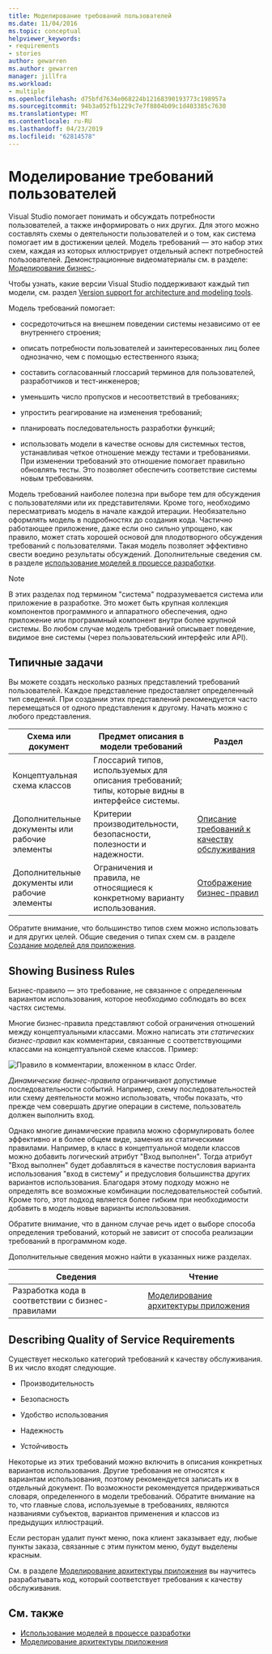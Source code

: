 ```yaml
---
title: Моделирование требований пользователей
ms.date: 11/04/2016
ms.topic: conceptual
helpviewer_keywords:
- requirements
- stories
author: gewarren
ms.author: gewarren
manager: jillfra
ms.workload:
- multiple
ms.openlocfilehash: d75bfd7634e068224b12168390193773c198957a
ms.sourcegitcommit: 94b3a052fb1229c7e7f8804b09c1d403385c7630
ms.translationtype: MT
ms.contentlocale: ru-RU
ms.lasthandoff: 04/23/2019
ms.locfileid: "62814578"
---
```

# <a name="model-user-requirements"></a>Моделирование требований пользователей

Visual Studio помогает понимать и обсуждать потребности пользователей, а также информировать о них других. Для этого можно составлять схемы о деятельности пользователей и о том, как система помогает им в достижении целей. Модель требований — это набор этих схем, каждая из которых иллюстрирует отдельный аспект потребностей пользователей. Демонстрационные видеоматериалы см. в разделе: [Моделирование бизнес-](https://channel9.msdn.com/blogs/clinted/uml-with-vs-2010-part-3-modeling-the-business-domain).

Чтобы узнать, какие версии Visual Studio поддерживают каждый тип модели, см. раздел [Version support for architecture and modeling tools](../modeling/what-s-new-for-design-in-visual-studio.md#VersionSupport).

Модель требований помогает:

- сосредоточиться на внешнем поведении системы независимо от ее внутреннего строения;

- описать потребности пользователей и заинтересованных лиц более однозначно, чем с помощью естественного языка;

- составить согласованный глоссарий терминов для пользователей, разработчиков и тест-инженеров;

- уменьшить число пропусков и несоответствий в требованиях;

- упростить реагирование на изменения требований;

- планировать последовательность разработки функций;

- использовать модели в качестве основы для системных тестов, устанавливая четкое отношение между тестами и требованиями. При изменении требований это отношение помогает правильно обновлять тесты. Это позволяет обеспечить соответствие системы новым требованиям.

Модель требований наиболее полезна при выборе тем для обсуждения с пользователями или их представителями. Кроме того, необходимо пересматривать модель в начале каждой итерации. Необязательно оформлять модель в подробностях до создания кода. Частично работающее приложение, даже если оно сильно упрощено, как правило, может стать хорошей основой для плодотворного обсуждения требований с пользователями. Такая модель позволяет эффективно свести воедино результаты обсуждений. Дополнительные сведения см. в разделе [использование моделей в процессе разработки](../modeling/use-models-in-your-development-process.md).

> [!NOTE]
> В этих разделах под термином "система" подразумевается система или приложение в разработке. Это может быть крупная коллекция компонентов программного и аппаратного обеспечения, одно приложение или программный компонент внутри более крупной системы. Во любом случае модель требований описывает поведение, видимое вне системы (через пользовательский интерфейс или API).

## <a name="common-tasks"></a>Типичные задачи

Вы можете создать несколько разных представлений требований пользователей.  Каждое представление предоставляет определенный тип сведений.  При создании этих представлений рекомендуется часто перемещаться от одного представления к другому. Начать можно с любого представления.

|Схема или документ|Предмет описания в модели требований|Раздел|
|-|-|-|
|Концептуальная схема классов|Глоссарий типов, используемых для описания требований; типы, которые видны в интерфейсе системы.||
|Дополнительные документы или рабочие элементы|Критерии производительности, безопасности, полезности и надежности.|[Описание требований к качеству обслуживания](#QoSRequirements)|
|Дополнительные документы или рабочие элементы|Ограничения и правила, не относящиеся к конкретному варианту использования.|[Отображение бизнес-правил](#BusinessRules)|

Обратите внимание, что большинство типов схем можно использовать и для других целей. Общие сведения о типах схем см. в разделе [Создание моделей для приложения](../modeling/create-models-for-your-app.md).

## <a name="BusinessRules"></a> Showing Business Rules

Бизнес-правило — это требование, не связанное с определенным вариантом использования, которое необходимо соблюдать во всех частях системы.

Многие бизнес-правила представляют собой ограничения отношений между концептуальными классами. Можно написать эти *статических бизнес-правил* как комментарии, связанные с соответствующими классами на концептуальной схеме классов. Пример:

![Правило в комментарии, вложенном в класс Order.](../modeling/media/uml_reqmcd2.png)

*Динамические бизнес-правила* ограничивают допустимые последовательности событий. Например, схему последовательностей или схему деятельности можно использовать, чтобы показать, что прежде чем совершать другие операции в системе, пользователь должен выполнить вход.

Однако многие динамические правила можно сформулировать более эффективно и в более общем виде, заменив их статическими правилами. Например, в класс в концептуальной модели классов можно добавить логический атрибут "Вход выполнен". Тогда атрибут "Вход выполнен" будет добавляться в качестве постусловия варианта использования "вход в систему" и предусловия большинства других вариантов использования. Благодаря этому подходу можно не определять все возможные комбинации последовательностей событий. Кроме того, этот подход является более гибким при необходимости добавить в модель новые варианты использования.

Обратите внимание, что в данном случае речь идет о выборе способа определения требований, который не зависит от способа реализации требований в программном коде.

Дополнительные сведения можно найти в указанных ниже разделах.

|Сведения|Чтение|
|-|-|
|Разработка кода в соответствии с бизнес-правилами|[Моделирование архитектуры приложения](../modeling/model-your-app-s-architecture.md)|

## <a name="QoSRequirements"></a> Describing Quality of Service Requirements

Существует несколько категорий требований к качеству обслуживания. В их число входят следующие.

- Производительность

- Безопасность

- Удобство использования

- Надежность

- Устойчивость

Некоторые из этих требований можно включить в описания конкретных вариантов использования. Другие требования не относятся к вариантам использования, поэтому рекомендуется записать их в отдельный документ. По возможности рекомендуется придерживаться словаря, определенного в модели требований. Обратите внимание на то, что главные слова, используемые в требованиях, являются названиями субъектов, вариантов применения и классов из предыдущих иллюстраций.

Если ресторан удалит пункт меню, пока клиент заказывает еду, любые пункты заказа, связанные с этим пунктом меню, будут выделены красным.

См. в разделе [Моделирование архитектуры приложения](../modeling/model-your-app-s-architecture.md) вы научитесь разрабатывать код, который соответствует требования к качеству обслуживания.

## <a name="see-also"></a>См. также

- [Использование моделей в процессе разработки](../modeling/use-models-in-your-development-process.md)
- [Моделирование архитектуры приложения](../modeling/model-your-app-s-architecture.md)
